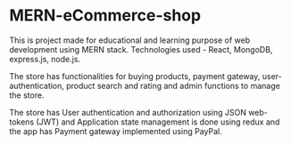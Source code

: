 # MERN-eCommerce-shop
This is project made for educational and learning purpose of web development using MERN stack.
Technologies used - React, MongoDB, express.js, node.js.

The store has functionalities for buying products, payment gateway, user-authentication, product search and rating and admin functions to manage the store.

The store has User authentication and authorization using JSON web-tokens (JWT) and Application state management is done using redux and the app has Payment gateway implemented using PayPal.